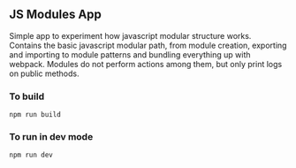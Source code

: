 ## JS Modules App

Simple app to experiment how javascript modular structure works.   
Contains the basic javascript modular path, from module creation, exporting and importing to module patterns and bundling everything up with webpack.
Modules do not perform actions among them, but only print logs on public methods.

### To build
`npm run build`

### To run in dev mode
`npm run dev`
